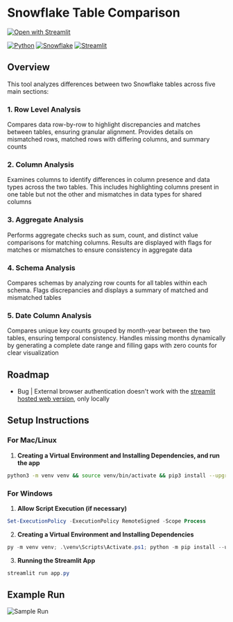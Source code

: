# Snowflake Table Comparison

[![Open with Streamlit](https://img.shields.io/badge/-Open%20with%20Streamlit-FF4B4B?style=for-the-badge&logo=streamlit&logoColor=white)](https://snow-table-comparison.streamlit.app/)

[![Python](https://img.shields.io/badge/-Python-3776AB?style=for-the-badge&logo=python&logoColor=white)](https://python.org/)
[![Snowflake](https://img.shields.io/badge/-Snowflake-29B5E8?style=for-the-badge&logo=snowflake&logoColor=white)](https://snowflake.com/)
[![Streamlit](https://img.shields.io/badge/-Streamlit-FF4B4B?style=for-the-badge&logo=streamlit&logoColor=white)](https://streamlit.io/)

## Overview

This tool analyzes differences between two Snowflake tables across five main sections:

### 1. Row Level Analysis

Compares data row-by-row to highlight discrepancies and matches between tables, ensuring granular alignment. Provides details on mismatched rows, matched rows with differing columns, and summary counts

### 2. Column Analysis

Examines columns to identify differences in column presence and data types across the two tables. This includes highlighting columns present in one table but not the other and mismatches in data types for shared columns

### 3. Aggregate Analysis

Performs aggregate checks such as sum, count, and distinct value comparisons for matching columns. Results are displayed with flags for matches or mismatches to ensure consistency in aggregate data

### 4. Schema Analysis

Compares schemas by analyzing row counts for all tables within each schema. Flags discrepancies and displays a summary of matched and mismatched tables

### 5. Date Column Analysis

Compares unique key counts grouped by month-year between the two tables, ensuring temporal consistency. Handles missing months dynamically by generating a complete date range and filling gaps with zero counts for clear visualization

## Roadmap

- Bug | External browser authentication doesn't work with the [streamlit hosted web version](https://snow-table-comparison.streamlit.app/), only locally

## Setup Instructions

### For Mac/Linux

1. **Creating a Virtual Environment and Installing Dependencies, and run the app**

```bash
python3 -m venv venv && source venv/bin/activate && pip3 install --upgrade pip && pip3 install -r requirements.txt && streamlit run app.py
```

### For Windows

1. **Allow Script Execution (if necessary)**

```powershell
Set-ExecutionPolicy -ExecutionPolicy RemoteSigned -Scope Process
```

2. **Creating a Virtual Environment and Installing Dependencies**

```powershell
py -m venv venv; .\venv\Scripts\Activate.ps1; python -m pip install --upgrade pip; pip install -r requirements.txt
```

3. **Running the Streamlit App**

```powershell
streamlit run app.py
```

## Example Run

![Sample Run](test_run.gif)
